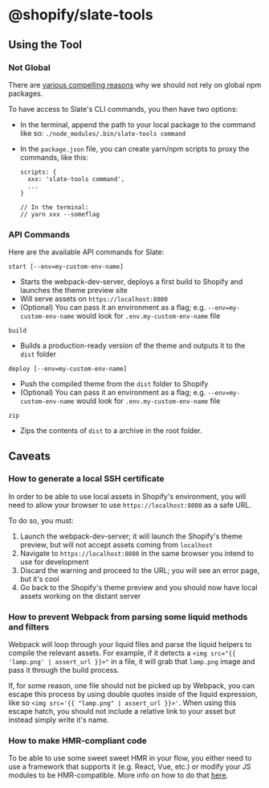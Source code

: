 # @shopify/slate-tools

## Using the Tool

### Not Global

There are [various compelling reasons](https://www.smashingmagazine.com/2016/01/issue-with-global-node-npm-packages/) why we should not rely on global npm packages.

To have access to Slate's CLI commands, you then have two options:

* In the terminal, append the path to your local package to the command like so: `./node_modules/.bin/slate-tools command`
* In the `package.json` file, you can create yarn/npm scripts to proxy the commands, like this:

  ```
  scripts: {
    xxx: 'slate-tools command',
    ...
  }

  // In the terminal:
  // yarn xxx --someflag
  ```

### API Commands

Here are the available API commands for Slate:

`start [--env=my-custom-env-name]`

* Starts the webpack-dev-server, deploys a first build to Shopify and launches the theme preview site
* Will serve assets on `https://localhost:8080`
* (Optional) You can pass it an environment as a flag; e.g. `--env=my-custom-env-name` would look for `.env.my-custom-env-name` file

`build`

* Builds a production-ready version of the theme and outputs it to the `dist` folder

`deploy [--env=my-custom-env-name]`

* Push the compiled theme from the `dist` folder to Shopify
* (Optional) You can pass it an environment as a flag; e.g. `--env=my-custom-env-name` would look for `.env.my-custom-env-name` file

`zip`

* Zips the contents of `dist` to a archive in the root folder.

## Caveats

### How to generate a local SSH certificate

In order to be able to use local assets in Shopify's environment, you will need to allow your browser to use `https://localhost:8080` as a safe URL.

To do so, you must:

1. Launch the webpack-dev-server; it will launch the Shopify's theme preview, but will not accept assets coming from `localhost`
2. Navigate to `https://localhost:8080` in the same browser you intend to use for development
3. Discard the warning and proceed to the URL; you will see an error page, but it's cool
4. Go back to the Shopify's theme preview and you should now have local assets working on the distant server

### How to prevent Webpack from parsing some liquid methods and filters

Webpack will loop through your liquid files and parse the liquid helpers to compile the relevant assets. For example, if it detects a `<img src="{{ 'lamp.png' | assert_url }}>"` in a file, it will grab that `lamp.png` image and pass it through the build process.

If, for some reason, one file should not be picked up by Webpack, you can escape this process by using double quotes inside of the liquid expression, like so `<img src='{{ "lamp.png" | assert_url }}>'`. When using this escape hatch, you should not include a relative link to your asset but instead simply write it's name.

### How to make HMR-compliant code

To be able to use some sweet sweet HMR in your flow, you either need to use a framework that supports it (e.g. React, Vue, etc.) or modify your JS modules to be HMR-compatible. More info on how to do that [here](http://andrewhfarmer.com/webpack-hmr-tutorial/#part-2-code-changes).
